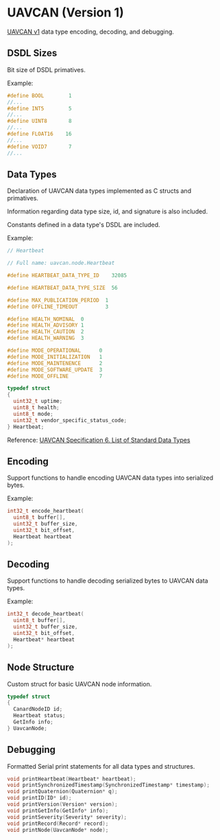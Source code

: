 # UAVCAN (Version 1)

[UAVCAN v1](https://uavcan.org/) data type encoding, decoding, and debugging.

## DSDL Sizes

Bit size of DSDL primatives.

Example:

```c
#define BOOL        1
//...
#define INT5        5
//...
#define UINT8       8
//...
#define FLOAT16    16
//...
#define VOID7       7
//...
```

## Data Types

Declaration of UAVCAN data types implemented as C structs and primatives.

Information regarding data type size, id, and signature is also included.

Constants defined in a data type's DSDL are included.

Example:

```c
// Heartbeat

// Full name: uavcan.node.Heartbeat

#define HEARTBEAT_DATA_TYPE_ID    32085

#define HEARTBEAT_DATA_TYPE_SIZE  56

#define MAX_PUBLICATION_PERIOD  1
#define OFFLINE_TIMEOUT         3

#define HEALTH_NOMINAL  0
#define HEALTH_ADVISORY 1
#define HEALTH_CAUTION  2
#define HEALTH_WARNING  3

#define MODE_OPERATIONAL      0
#define MODE_INITIALIZATION   1
#define MODE_MAINTENENCE      2
#define MODE_SOFTWARE_UPDATE  3
#define MODE_OFFLINE          7

typedef struct
{
  uint32_t uptime;
  uint8_t health;
  uint8_t mode;
  uint32_t vendor_specific_status_code;
} Heartbeat;
```

Reference: [UAVCAN Specification 6. List of Standard Data Types](https://uavcan.org/specification/UAVCAN_Specification_v1.0-alpha.pdf)

## Encoding

Support functions to handle encoding UAVCAN data types into serialized bytes.

Example:

```c
int32_t encode_heartbeat(
  uint8_t buffer[],
  uint32_t buffer_size,
  uint32_t bit_offset,
  Heartbeat heartbeat
);
```

## Decoding

Support functions to handle decoding serialized bytes to UAVCAN data types.

Example:

```c
int32_t decode_heartbeat(
  uint8_t buffer[],
  uint32_t buffer_size,
  uint32_t bit_offset,
  Heartbeat* heartbeat
);
```

## Node Structure

Custom struct for basic UAVCAN node information.

```c
typedef struct
{
  CanardNodeID id;
  Heartbeat status;
  GetInfo info;
} UavcanNode;
```

## Debugging 

Formatted Serial print statements for all data types and structures.

```c
void printHeartbeat(Heartbeat* heartbeat);
void printSynchronizedTimestamp(SynchronizedTimestamp* timestamp);
void printQuaternion(Quaternion* q);
void printID(ID* id);
void printVersion(Version* version);
void printGetInfo(GetInfo* info);
void printSeverity(Severity* severity);
void printRecord(Record* record);
void printNode(UavcanNode* node);
```
